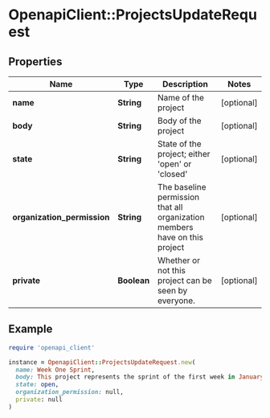 # OpenapiClient::ProjectsUpdateRequest

## Properties

| Name | Type | Description | Notes |
| ---- | ---- | ----------- | ----- |
| **name** | **String** | Name of the project | [optional] |
| **body** | **String** | Body of the project | [optional] |
| **state** | **String** | State of the project; either &#39;open&#39; or &#39;closed&#39; | [optional] |
| **organization_permission** | **String** | The baseline permission that all organization members have on this project | [optional] |
| **private** | **Boolean** | Whether or not this project can be seen by everyone. | [optional] |

## Example

```ruby
require 'openapi_client'

instance = OpenapiClient::ProjectsUpdateRequest.new(
  name: Week One Sprint,
  body: This project represents the sprint of the first week in January,
  state: open,
  organization_permission: null,
  private: null
)
```

